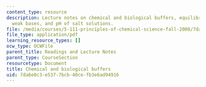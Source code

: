 ```yaml
---
content_type: resource
description: Lecture notes on chemical and biological buffers, equilibrium involving
  weak bases, and pH of salt solutions.
file: /media/courses/5-111-principles-of-chemical-science-fall-2008/7da6e0c3e5377bcb40cefb3e6ad94916_lecnotes22.pdf
file_type: application/pdf
learning_resource_types: []
ocw_type: OCWFile
parent_title: Readings and Lecture Notes
parent_type: CourseSection
resourcetype: Document
title: Chemical and biological buffers
uid: 7da6e0c3-e537-7bcb-40ce-fb3e6ad94916
---
```

